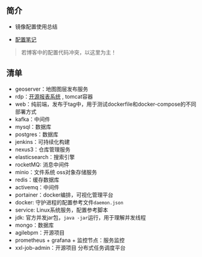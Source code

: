 ## 简介
- 镜像配置使用总结

- [配置笔记](https://huhuhan.github.io/blog/views/docker/docker-demo.html)

> 若博客中的配置代码冲突，以这里为主！

## 清单

- geoserver：地图图层发布服务
- rdp：[开源报表系统](http://product.mftcc.cn/rdp/index.html) , tomcat容器
- web：纯前端，发布于tag中，用于测试dockerfile和docker-compose的不同部署方式
- kafka：中间件
- mysql：数据库
- postgres：数据库
- jenkins：可持续化构建
- nexus3：仓库管理服务
- elasticsearch：搜索引擎
- rocketMQ: 消息中间件
- minio：文件系统 oss对象存储服务
- redis：缓存数据库
- activemq：中间件
- portainer：docker编排，可视化管理平台
- docker: 守护进程的配置参考文件`daemon.json`
- service: Linux系统服务，配置参考脚本
- jdk: 官方并发jar包，`java -jar`运行，用于理解并发线程
- mongo：数据库
- agilebpm：开源项目
- prometheus + grafana + 监控节点：服务监控
- xxl-job-admin：开源项目 分布式任务调度平台
